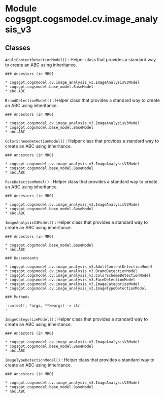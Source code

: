 Module cogsgpt.cogsmodel.cv.image_analysis_v3
=============================================

Classes
-------

`AdultContentDetectionModel()`
:   Helper class that provides a standard way to create an ABC using
    inheritance.

    ### Ancestors (in MRO)

    * cogsgpt.cogsmodel.cv.image_analysis_v3.ImageAnalysisV3Model
    * cogsgpt.cogsmodel.base_model.BaseModel
    * abc.ABC

`BrandDetectionModel()`
:   Helper class that provides a standard way to create an ABC using
    inheritance.

    ### Ancestors (in MRO)

    * cogsgpt.cogsmodel.cv.image_analysis_v3.ImageAnalysisV3Model
    * cogsgpt.cogsmodel.base_model.BaseModel
    * abc.ABC

`ColorSchemeDetectionModel()`
:   Helper class that provides a standard way to create an ABC using
    inheritance.

    ### Ancestors (in MRO)

    * cogsgpt.cogsmodel.cv.image_analysis_v3.ImageAnalysisV3Model
    * cogsgpt.cogsmodel.base_model.BaseModel
    * abc.ABC

`FaceDetectionModel()`
:   Helper class that provides a standard way to create an ABC using
    inheritance.

    ### Ancestors (in MRO)

    * cogsgpt.cogsmodel.cv.image_analysis_v3.ImageAnalysisV3Model
    * cogsgpt.cogsmodel.base_model.BaseModel
    * abc.ABC

`ImageAnalysisV3Model()`
:   Helper class that provides a standard way to create an ABC using
    inheritance.

    ### Ancestors (in MRO)

    * cogsgpt.cogsmodel.base_model.BaseModel
    * abc.ABC

    ### Descendants

    * cogsgpt.cogsmodel.cv.image_analysis_v3.AdultContentDetectionModel
    * cogsgpt.cogsmodel.cv.image_analysis_v3.BrandDetectionModel
    * cogsgpt.cogsmodel.cv.image_analysis_v3.ColorSchemeDetectionModel
    * cogsgpt.cogsmodel.cv.image_analysis_v3.FaceDetectionModel
    * cogsgpt.cogsmodel.cv.image_analysis_v3.ImageCategorizeModel
    * cogsgpt.cogsmodel.cv.image_analysis_v3.ImageTypeDetectionModel

    ### Methods

    `run(self, *args, **kwargs) ‑> str`
    :

`ImageCategorizeModel()`
:   Helper class that provides a standard way to create an ABC using
    inheritance.

    ### Ancestors (in MRO)

    * cogsgpt.cogsmodel.cv.image_analysis_v3.ImageAnalysisV3Model
    * cogsgpt.cogsmodel.base_model.BaseModel
    * abc.ABC

`ImageTypeDetectionModel()`
:   Helper class that provides a standard way to create an ABC using
    inheritance.

    ### Ancestors (in MRO)

    * cogsgpt.cogsmodel.cv.image_analysis_v3.ImageAnalysisV3Model
    * cogsgpt.cogsmodel.base_model.BaseModel
    * abc.ABC